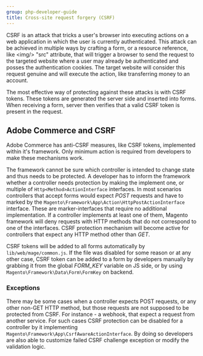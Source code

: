 ```yaml
---
group: php-developer-guide
title: Cross-site request forgery (CSRF)
---
```


CSRF is an attack that tricks a user's browser into executing actions on a web application in which the user is currently
authenticated. This attack can be achieved in multiple ways by crafting a form, or a resource reference,
like \<img\/\> "src" attribute, that will trigger a browser to send the request to the targeted website where a user
may already be authenticated and posses the authentication cookies. The target website will consider this request
genuine and will execute the action, like transferring money to an account.

The most effective way of protecting against these attacks is with CSRF tokens. These tokens are generated 
the server side and inserted into forms. When receiving a form, server then verifies that a valid CSRF token is
present in the request.

## Adobe Commerce and CSRF
Adobe Commerce has anti-CSRF measures, like CSRF tokens, implemented within it's framework. Only minimum action is
required from developers to make these mechanisms work.

The framework cannot be sure which controller is intended to change state and thus needs to be protected. A developer
has to inform the framework whether a controller needs protection by making the implement one, or multiple
of `Http<Method>ActionInterface` interfaces. In most scenarios controllers that accept forms would expect _POST_
requests and have to marked by the `Magento\Framework\App\Action\HttpPostActionInterface` interface. These are
marker-interfaces that require no additional implementation. If a controller implements at least one of them,
Magento framework will deny requests with HTTP methods that do not correspond to one of the interfaces. CSRF protection
mechanism will become active for controllers that expect any HTTP method other than _GET_.

CSRF tokens will be added to all forms automatically by `lib/web/mage/common.js`. If the file was disabled for
some reason or at any other case, CSRF token can be added to a form by developers manually by grabbing it from
the global _FORM_KEY_ variable on JS side, or by using `Magento\Framework\Data\Form\FormKey` on backend.

### Exceptions
There may be some cases when a controller expects POST requests, or any other non-GET HTTP method, but those requests are not supposed to be
protected from CSRF. For instance - a webhook, that expect a request from another service. For such cases CSRF
protection can be disabled for a controller by it implementing `Magento\Framework\App\CsrfAwareActionInterface`.
By doing so developers are also able to customize failed CSRF challenge exception or modify the validation logic.
